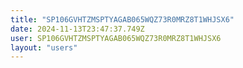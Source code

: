 ```yaml
---
title: "SP106GVHTZMSPTYAGAB065WQZ73R0MRZ8T1WHJSX6"
date: 2024-11-13T23:47:37.749Z
user: SP106GVHTZMSPTYAGAB065WQZ73R0MRZ8T1WHJSX6
layout: "users"
---
```

    